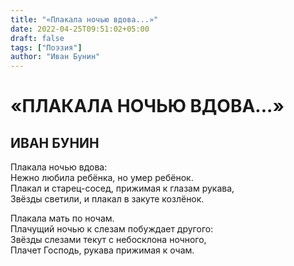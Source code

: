 ```yaml
---
title: "«Плакала ночью вдова...»"
date: 2022-04-25T09:51:02+05:00
draft: false
tags: ["Поэзия"]
author: "Иван Бунин"
---
```


# «ПЛАКАЛА НОЧЬЮ ВДОВА...»

## ИВАН БУНИН

Плакала ночью вдова:  
Нежно любила ребёнка, но умер ребёнок.  
Плакал и старец-сосед, прижимая к глазам рукава,  
Звёзды светили, и плакал в закуте козлёнок.  

Плакала мать по ночам.  
Плачущий ночью к слезам побуждает другого:  
Звёзды слезами текут с небосклона ночного,  
Плачет Господь, рукава прижимая к очам.